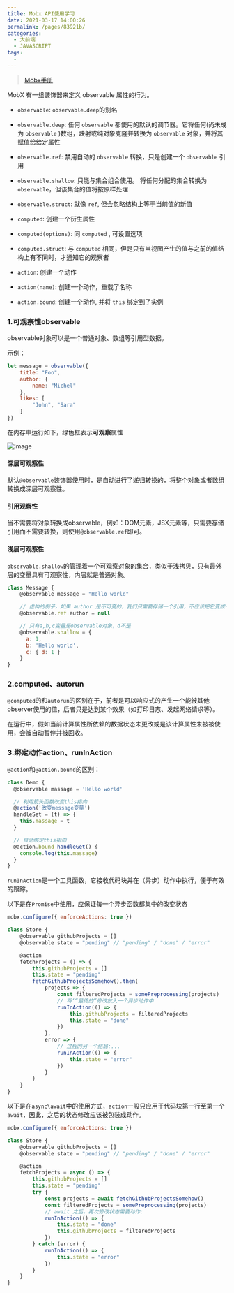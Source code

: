 ```yaml
---
title: Mobx API使用学习
date: 2021-03-17 14:00:26
permalink: /pages/83921b/
categories:
  - 大前端
  - JAVASCRIPT
tags:
  - 
---
```


> [Mobx手册](https://cn.mobx.js.org/)

MobX 有一组装饰器来定义 observable 属性的行为。

* `observable`: `observable.deep`的别名
* `observable.deep`: 任何 `observable` 都使用的默认的调节器。它将任何(尚未成为 `observable` )数组，映射或纯对象克隆并转换为 `observable` 对象，并将其赋值给给定属性
* `observable.ref`: 禁用自动的 `observable` 转换，只是创建一个 `observable` 引用
* `observable.shallow`: 只能与集合组合使用。 将任何分配的集合转换为 `observable`，但该集合的值将按原样处理
* `observable.struct`: 就像 `ref`, 但会忽略结构上等于当前值的新值
  
* `computed`: 创建一个衍生属性
* `computed(options)`: 同 `computed` , 可设置选项
* `computed.struct`: 与 `computed` 相同，但是只有当视图产生的值与之前的值结构上有不同时，才通知它的观察者
  
* `action`: 创建一个动作
* `action(name)`: 创建一个动作，重载了名称
* `action.bound`: 创建一个动作, 并将 `this` 绑定到了实例

### 1.可观察性observable

observable对象可以是一个普通对象、数组等引用型数据。

示例：

```js
let message = observable({
    title: "Foo",
    author: {
        name: "Michel"
    },
    likes: [
        "John", "Sara"
    ]
})
```

在内存中运行如下，绿色框表示**可观察**属性

![image](https://cn.mobx.js.org/images/observed-refs.png)

#### 深层可观察性

默认`@observable`装饰器使用时，是自动进行了递归转换的，将整个对象或者数组转换成深层可观察性。

#### 引用观察性

当不需要将对象转换成observable，例如：DOM元素，JSX元素等，只需要存储引用而不需要转换，则使用`@observable.ref`即可。

#### 浅层可观察性

`observable.shallow`的管理着一个可观察对象的集合，类似于浅拷贝，只有最外层的变量具有可观察性，内层就是普通对象。

```js
class Message {
    @observable message = "Hello world"

    // 虚构的例子，如果 author 是不可变的，我们只需要存储一个引用，不应该把它变成一个可变的 observable 对象
    @observable.ref author = null

    // 只有a,b,c变量是observable对象，d不是
    @observable.shallow = {
      a: 1,
      b: 'Hello world',
      c: { d: 1 }
    }
}
```

### 2.computed、autorun

`@computed`的和`autorun`的区别在于，前者是可以响应式的产生一个能被其他observer使用的值，后者只是达到某个效果（如打印日志、发起网络请求等）。

在运行中，假如当前计算属性所依赖的数据状态未更改或是该计算属性未被被使用，会被自动暂停并被回收。


### 3.绑定动作action、runInAction

`@action`和`@action.bound`的区别：

```js
class Demo {
  @observable massage = 'Hello world'

  // 利用箭头函数改变this指向
  @action('改变message变量')
  handleSet = (t) => {
    this.massage = t
  }

  // 自动绑定this指向
  @action.bound handleGet() {
    console.log(this.massage)
  }
}
```

`runInAction`是一个工具函数，它接收代码块并在（异步）动作中执行，便于有效的跟踪。

以下是在`Promise`中使用，应保证每一个异步函数都集中的改变状态

```js
mobx.configure({ enforceActions: true })

class Store {
    @observable githubProjects = []
    @observable state = "pending" // "pending" / "done" / "error"

    @action
    fetchProjects = () => {
        this.githubProjects = []
        this.state = "pending"
        fetchGithubProjectsSomehow().then(
            projects => {
                const filteredProjects = somePreprocessing(projects)
                // 将‘“最终的”修改放入一个异步动作中
                runInAction(() => {
                    this.githubProjects = filteredProjects
                    this.state = "done"
                })
            },
            error => {
                // 过程的另一个结局:...
                runInAction(() => {
                    this.state = "error"
                })
            }
        )
    }
}
```

以下是在`async\await`中的使用方式，`action`一般只应用于代码块第一行至第一个`await`，因此，之后的状态修改应该被包装成动作。

```js
mobx.configure({ enforceActions: true })

class Store {
    @observable githubProjects = []
    @observable state = "pending" // "pending" / "done" / "error"

    @action
    fetchProjects = async () => {
        this.githubProjects = []
        this.state = "pending"
        try {
            const projects = await fetchGithubProjectsSomehow()
            const filteredProjects = somePreprocessing(projects)
            // await 之后，再次修改状态需要动作:
            runInAction(() => {
                this.state = "done"
                this.githubProjects = filteredProjects
            })
        } catch (error) {
            runInAction(() => {
                this.state = "error"
            })
        }
    }
}
```
